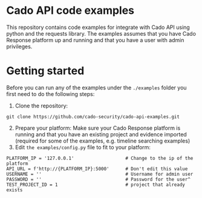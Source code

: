# Cado API code examples
This repository contains code examples for integrate with Cado API using python and the requests library.
The examples assumes that you have Cado Response platform up and running and that you have a user with admin privileges.

# Getting started
Before you can run any of the examples under the `./examples` folder you first need to
do the following steps:
1. Clone the repository:
```
git clone https://github.com/cado-security/cado-api-examples.git
```
2. Prepare your platform:
Make sure your Cado Response platform is running and that you have an existing project and evidence imported (required for some of the examples, e.g. timeline searching examples)
3. Edit `the examples/config.py` file to fit to your platform:
```
PLATFORM_IP = '127.0.0.1'                   # Change to the ip of the platform
API_URL = f'http://{PLATFORM_IP}:5000'      # Don't edit this value
USERNAME = ''                               # Username for admin user
PASSWORD = ''                               # Password for the user^
TEST_PROJECT_ID = 1                         # project that already exists
``` 
